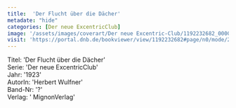 ```yaml
---
title:  'Der Flucht über die Dächer'
metadate: "hide"
categories: [Der neue ExcentricClub]
image: '/assets/images/coverart/Der neue Excentric-Club/1192232682_00000010.jpg'
visit: 'https://portal.dnb.de/bookviewer/view/1192232682#page/n0/mode/2up'
---
```

Titel: 'Der Flucht über die Dächer' <br>
Serie: 'Der neue ExcentricClub' <br>
Jahr: '1923' <br>
AutorIn: 'Herbert Wulfner' <br>
Band-Nr: '?' <br>
Verlag: ' MignonVerlag'